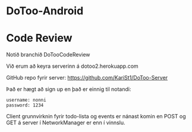 # DoToo-Android

# Code Review

Notið branchið DoTooCodeReview

Við erum að keyra serverinn á dotoo2.herokuapp.com

GitHub repo fyrir server: https://github.com/KariSt1/DoToo-Server 

Það er hægt að sign up en það er einnig til notandi:
```
username: nonni
password: 1234
```

Client grunnvirknin fyrir todo-lista og events er nánast komin en POST og GET á server í NetworkManager er enn í vinnslu.
